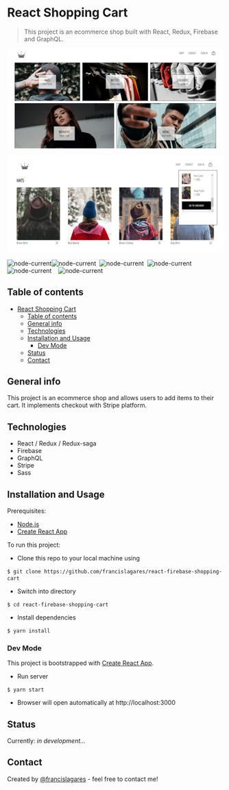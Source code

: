 # React Shopping Cart

> This project is an ecommerce shop built with React, Redux, Firebase and GraphQL.

![Example screenshot](./src/assets/readme/readme-preview-directory.png)

![Example screenshot](./src/assets/readme/readme-preview-collection.png)


![node-current](https://img.shields.io/badge/built%20with-React-0BD8FF.svg?style=for-the-badge&labelColor=080804)![node-current](https://img.shields.io/badge/Redux%20-6E50B5.svg?style=for-the-badge&labelColor=080804) &nbsp;![node-current](https://img.shields.io/badge/Database-Firebase-FCCA3F.svg?style=for-the-badge&labelColor=080804) &nbsp;![node-current](https://img.shields.io/badge/styled%20with-css3-5dbcd2.svg?style=for-the-badge&labelColor=080804)![node-current](https://img.shields.io/badge/scss-cb649b.svg?style=for-the-badge&labelColor=080804) &nbsp; &nbsp;![node-current](https://img.shields.io/badge/markup-html5-eb6434.svg?style=for-the-badge&labelColor=080804) &nbsp;

## Table of contents

- [React Shopping Cart](#react-shopping-cart)
  - [Table of contents](#table-of-contents)
  - [General info](#general-info)
  - [Technologies](#technologies)
  - [Installation and Usage](#installation-and-usage)
    - [Dev Mode](#dev-mode)
  - [Status](#status)
  - [Contact](#contact)

## General info

This project is an ecommerce shop and allows users to add items to their cart. It implements checkout with Stripe platform. 


## Technologies

- React / Redux / Redux-saga
- Firebase
- GraphQL
- Stripe
- Sass

## Installation and Usage

Prerequisites: 

- [Node.js](https://nodejs.org/en/)
- [Create React App](https://create-react-app.dev/)

To run this project:

- Clone this repo to your local machine using

```shell
$ git clone https://github.com/francislagares/react-firebase-shopping-cart
```

- Switch into directory

```shell
$ cd react-firebase-shopping-cart
```

- Install dependencies

```shell
$ yarn install
```

### Dev Mode

This project is bootstrapped with [Create React App](https://facebook.github.io/create-react-app/docs/getting-started).


- Run server

```shell
$ yarn start
```

- Browser will open automatically at http://localhost:3000

## Status

Currently: _in development..._

## Contact

Created by [@francislagares](https://www.linkedin.com/in/francislagares/) - feel free to contact me!